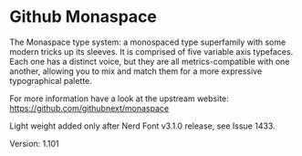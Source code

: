 # Github Monaspace

The Monaspace type system: a monospaced type superfamily with some modern tricks
up its sleeves. It is comprised of five variable axis typefaces. Each one has a
distinct voice, but they are all metrics-compatible with one another, allowing
you to mix and match them for a more expressive typographical palette.

For more information have a look at the upstream website: https://github.com/githubnext/monaspace

Light weight added only after Nerd Font v3.1.0 release, see Issue 1433.

Version: 1.101
